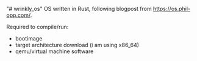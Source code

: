 "# wrinkly_os" 
OS written in Rust, following blogpost from https://os.phil-opp.com/. 

Required to compile/run:
  - bootimage
  - target architecture download (i am using x86_64)
  - qemu/virtual machine software

